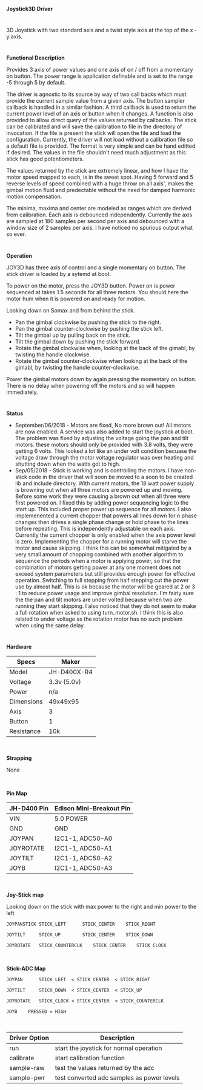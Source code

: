 **Joystick3D Driver**
#
3D Joystick with two standard axis and a twist style axis at the top of the x - y axis.
#
**Functional Description**

Provides 3 axis of power values and one axis of on / off from a momentary on button.
The power range is application definable and is set to the range -5 through 5 by default.

The driver is agnostic to its source by way of two call backs which must provide the current sample
value from a given axis. The button sampler callback is handled in a similar fashion. A third callback is
used to return the current power level of an axis or button when it changes. A function is also provided to
allow direct query of the values returned by callbacks. The stick can be calibrated and will save
the calibration to file in the directory of invocation. If the file is present the stick will open the file
and load the configuration. Currently, the driver will not load without a calibration file so a default file is
provided. The format is very simple and can be hand editted if desired. The values in the file
shouldn't need much adjustment as this stick has good potentiometers.

The values returned by the stick are extremely linear, and how I have the motor speed mapped
to each, is in the sweet spot. Having 5 forward and 5 reverse levels of speed combined
with a huge throw on all axis', makes the gimbal motion fluid and predectable without the need
for damped harmonic motion compensation.

The minima, maxima and center are modeled as ranges which are derived from calibration. Each axis is
debounced independently. Currently the axis are sampled at 180 samples per second per axis and
debounced with a window size of 2 samples per axis. I have noticed no spurious output what so ever.
#
**Operation**

JOY3D has three axis of control and a single momentary on button. The stick driver
is loaded by a sytemd at boot.

To power on the motor, press the JOY3D button. Power on is power sequenced at takes
1.5 seconds for all three motors. You should here the motor hum when it is powered
on and ready for motion.

Looking down on Somax and from behind the stick.
* Pan the gimbal clockwise by pushing the stick to the right.
* Pan the gimbal counter-clockwise by pushing the stick left.
* Tilt the gimbal up by pulling back on the stick.
* Tilt the gimbal down by pushing the stick forward.
* Rotate the gimbal clockwise when, looking at the back of the gimabl, by twisting the handle clockwise.
* Rotate the gimbal counter-clockwise when looking at the back of the gimabl, by twisting the handle counter-clockwise.

Power the gimbal motors down by again pressing the momentary on button. There
is no delay when powering off the motors and so will happen immediately.
#
**Status**

* September/06/2018 - Motors are fixed, No more brown out! All motors are now enabled.
  A service was also added to start the joystick at boot. The problem was fixed by
  adjusting the voltage going the pan and tilt motors. these motors should only
  be provided with 3.8 volts, they were getting 6 volts. This looked a lot like an
  under volt condition becuase the voltage draw through the motor voltage regulator
  was over heating and shutting down when the watts got to high.
* Sep/05/2018 - Stick is working and is controlling the motors.
  I have non-stick code in the driver that will soon be moved to a soon to be
  created lib and include directory. With current motors, the 18 watt power supply
  is browning out when all three motors are powered up and moving. Before some work
  they were causing a brown out when all three were first powered on. I fixed this
  by adding power sequencing logic to the start up. This included proper power up
  sequence for all motors. I also implemenented a current chopper that powers all lines
  down for n phase changes then drives a single phase change or hold phase to the lines
  before repeating. This is independently adjustable on each axis. Currently the current
  chopper is only enabled when the axis power level is zero. Implementing
  the chopper for a running motor will starve the motor and cause skipping. I think this can be
  somewhat mitigated by a very small amount of chopping combined with another algorithm to
  sequence the periods when a motor is applying power, so that the combination of motors getting
  power at any one moment does not exceed system parameters but still provides enough power for
  effective operation. Switching to full stepping from half stepping cut the power use by almost
  half. This is ok because the motor will be geared at 2 or 3 : 1 to reduce power usage and
  improve gimbal resolution. I'm fairly sure the the pan and tilt motors are under volted because
  when two are running they start skipping. I also noticed that they do not seem to make a
  full rotation when asked to using turn_motor.sh. I think this is also related to
  under voltage as the rotation motor has no such problem when using the same delay.
#
**Hardware**

| Specs      | Maker       |
| ---------- | -------     |
| Model      | JH-D400X-R4 |
| Voltage    | 3.3v (5.0v) |
| Power      | n/a         |
| Dimensions |	49x49x95   |
| Axis       | 3           |
| Button     | 1           |
| Resistance | 10k         |
&nbsp;

**Strapping**

None

&nbsp;


**Pin Map**

|JH-D400 Pin	| Edison Mini-Breakout Pin  |
|------------- | ------------------------- |
| VIN          | 5.0 POWER                 |
| GND          | GND                       |
| JOYPAN       | I2C1-1, ADC50-A0          |
| JOYROTATE    | I2C1-1, ADC50-A1          |
| JOYTILT      | I2C1-1, ADC50-A2          |
| JOYB         | I2C1-1, ADC50-A3          |
&nbsp;

**Joy-Stick map**

Looking down on the stick with max power to the right and min power to the left

	JOYPANSTICK	STICK_LEFT		STICK_CENTER	STICK_RIGHT

	JOYTILT		STICK_UP		STICK_CENTER	STICK_DOWN

	JOYROTATE	STICK_COUNTERCLK	STICK_CENTER	STICK_CLOCK
&nbsp;

**Stick-ADC Map**

	JOYPAN		STICK_LEFT  < STICK_CENTER  < STICK_RIGHT

	JOYTILT		STICK_DOWN  < STICK_CENTER  < STICK_UP

	JOYROTATE	STICK_CLOCK < STICK_CENTER  < STICK_COUNTERCLK

	JOYB	PRESSED = HIGH

&nbsp;

|Driver Option	| Description  |
|------------- | ------------------------- |
| run          | start the joystick for normal operation   |
| calibrate    | start calibration function |
| sample-raw   | test the values returned by the adc  |
| sample-pwr   | test converted adc samples as power levels  |

